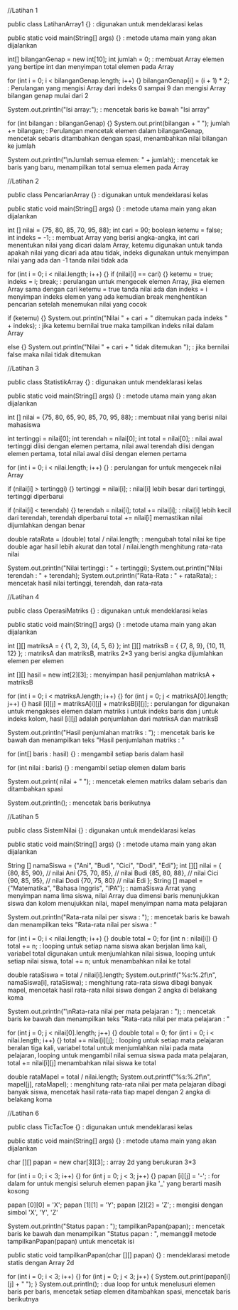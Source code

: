 //Latihan 1

public class LatihanArray1 {} : digunakan untuk mendeklarasi kelas

public static void main(String[] args) {} : metode utama main yang akan dijalankan

int[] bilanganGenap = new int[10]; 
int jumlah = 0; 
: membuat Array elemen yang bertipe int dan menyimpan total elemen pada Array

for (int i = 0; i < bilanganGenap.length; i++) {}
            bilanganGenap[i] = (i + 1) * 2;
: Perulangan yang mengisi Array dari indeks 0 sampai 9 dan mengisi Array bilangan genap mulai dari 2   

System.out.println("Isi array:"); : mencetak baris ke bawah "Isi array"

for (int bilangan : bilanganGenap) {}
            System.out.print(bilangan + " ");
            jumlah += bilangan;
: Perulangan mencetak elemen dalam bilanganGenap, mencetak sebaris ditambahkan dengan spasi, menambahkan nilai bilangan ke jumlah

System.out.println("\\nJumlah semua elemen: " + jumlah); : mencetak ke baris yang baru, menampilkan total semua elemen pada Array

//Latihan 2

public class PencarianArray {} : digunakan untuk mendeklarasi kelas

public static void main(String[] args) {} : metode utama main yang akan dijalankan

int [] nilai = {75, 80, 85, 70, 95, 88};
        int cari = 90;
        boolean ketemu = false;
        int indeks = -1;
: membuat Array yang berisi angka-angka, int cari menentukan nilai yang dicari dalam Array, ketemu digunakan untuk tanda apakah nilai yang dicari ada atau tidak, indeks digunakan untuk menyimpan nilai yang ada dan -1 tanda nilai tidak ada

for (int i = 0; i < nilai.length; i++) {}
            if (nilai[i] == cari) {}
                ketemu = true;
                indeks = i;
                break;
: perulangan untuk mengecek elemen Array, jika elemen Array sama dengan cari ketemu = true tanda nilai ada dan indeks = i menyimpan indeks elemen yang ada kemudian break menghentikan pencarian setelah menemukan nilai yang cocok

if (ketemu) {}
            System.out.println("Nilai " + cari + " ditemukan pada indeks " + indeks);
: jika ketemu bernilai true maka tampilkan indeks nilai dalam Array

else {}
            System.out.println("Nilai " + cari + " tidak ditemukan ");
: jika bernilai false maka nilai tidak ditemukan

//Latihan 3

public class StatistikArray {} : digunakan untuk mendeklarasi kelas

public static void main(String[] args) {} : metode utama main yang akan dijalankan

int [] nilai = {75, 80, 65, 90, 85, 70, 95, 88}; : membuat nilai yang berisi nilai mahasiswa

int tertinggi = nilai[0];
        int terendah = nilai[0];
        int total = nilai[0];
: nilai awal tertinggi diisi dengan elemen pertama, nilai awal terendah diisi dengan elemen pertama, total nilai awal diisi dengan elemen pertama

for (int i = 0; i < nilai.length; i++) {} : perulangan for untuk mengecek nilai Array

if (nilai[i] > tertinggi) {}
                tertinggi = nilai[i];
: nilai[i] lebih besar dari tertinggi, tertinggi diperbarui

if (nilai[i] < terendah) {}
                terendah = nilai[i];
                total += nilai[i];
: nilai[i] lebih kecil dari terendah, terendah diperbarui total += nilai[i] memastikan nilai dijumlahkan dengan benar

double rataRata = (double) total / nilai.length; : mengubah total nilai ke tipe double agar hasil lebih akurat dan total / nilai.length menghitung rata-rata nilai

System.out.println("Nilai tertinggi : " + tertinggi);
        System.out.println("Nilai terendah : " + terendah);
        System.out.println("Rata-Rata : " + rataRata);
: mencetak hasil nilai tertinggi, terendah, dan rata-rata

//Latihan 4

public class OperasiMatriks {} : digunakan untuk mendeklarasi kelas

public static void main(String[] args) {} : metode utama main yang akan dijalankan

int [][] matriksA = {
            {1, 2, 3},
            {4, 5, 6}
        };
int [][] matriksB = {
            {7, 8, 9},
            {10, 11, 12}
        };
: matriksA dan matriksB, matriks 2*3 yang berisi angka dijumlahkan elemen per elemen

int [][] hasil = new int[2][3]; : menyimpan hasil penjumlahan matriksA + matriksB

for (int i = 0; i < matriksA.length; i++) {}
            for (int j = 0; j < matriksA[0].length; j++) {}
                hasil [i][j] = matriksA[i][j] + matriksB[i][j];
: perulangan for digunakan untuk mengakses elemen dalam matriks i untuk indeks baris dan j untuk indeks kolom, hasil [i][j] adalah penjumlahan dari matriksA dan matriksB

System.out.println("Hasil penjumlahan matriks : "); : mencetak baris ke bawah dan menampilkan teks "Hasil penjumlahan matriks : "

for (int[] baris : hasil) {} : mengambil setiap baris dalam hasil

for (int nilai : baris) {} : mengambil setiap elemen dalam baris

System.out.print( nilai + " "); : mencetak elemen matriks dalam sebaris dan ditambahkan spasi

System.out.println(); : mencetak baris berikutnya 

//Latihan 5

public class SistemNilai {} : digunakan untuk mendeklarasi kelas

public static void main(String[] args) {} : metode utama main yang akan dijalankan

String [] namaSiswa = {"Ani", "Budi", "Cici", "Dodi", "Edi"};
        int [][] nilai = {
            {80, 85, 90}, // nilai Ani
            {75, 70, 85}, // nilai Budi
            {85, 80, 88}, // nilai Cici
            {90, 85, 95}, // nilai Dodi
            {70, 75, 80}  // nilai Edi
        };
String [] mapel = {"Matematika", "Bahasa Inggris", "IPA"};
: namaSiswa Arrat yang menyimpan nama lima siswa, nilai Array dua dimensi baris menunjukkan siswa dan kolom menujukkan nilai, mapel menyimpan nama mata pelajaran

System.out.println("Rata-rata nilai per siswa : "); : mencetak baris ke bawah dan menampilkan teks "Rata-rata nilai per siswa : "

for (int i = 0; i < nilai.length; i++) {}
            double total = 0;
            for (int n : nilai[i]) {}
                total += n;
: looping untuk setiap nama siswa akan berjalan lima kali, variabel total digunakan untuk menjumlahkan nilai siswa, looping untuk setiap nilai siswa, total += n; untuk menambahkan nilai ke total

double rataSiswa = total / nilai[i].length;
            System.out.printf("%s:%.2f\n", namaSiswa[i], rataSiswa);
: menghitung rata-rata siswa dibagi banyak mapel, mencetak hasil rata-rata nilai siswa dengan 2 angka di belakang koma

System.out.println("\nRata-rata nilai per mata pelajaran : "); : mencetak baris ke bawah dan menampilkan teks "Rata-rata nilai per mata pelajaran : "

for (int j = 0; j < nilai[0].length; j++) {}
            double total = 0;
            for (int i = 0; i < nilai.length; i++) {}
                total += nilai[i][j];
: looping untuk setiap mata pelajaran beralan tiga kali, variabel total untuk menjumlahkan nilai pada mata pelajaran, looping untuk mengambil nilai semua siswa pada mata pelajaran, total += nilai[i][j] menambahkan nilai siswa ke total

double rataMapel = total / nilai.length;
            System.out.printf("%s:%.2f\n", mapel[j], rataMapel);
: menghitung rata-rata nilai per mata pelajaran dibagi banyak siswa, mencetak hasil rata-rata tiap mapel dengan 2 angka di belakang koma

//Latihan 6

public class TicTacToe {} : digunakan untuk mendeklarasi kelas

public static void main(String[] args) {} : metode utama main yang akan dijalankan

char [][] papan = new char[3][3]; : array 2d yang berukuran 3*3

for (int i = 0; i < 3; i++) {}
            for (int j = 0; j < 3; j++) {}
                papan [i][j] = '-';
: for dalam for untuk mengisi seluruh elemen papan jika '_' yang berarti masih kosong

papan [0][0] = 'X';
papan [1][1] = 'Y';
papan [2][2] = 'Z';
: mengisi dengan simbol 'X', 'Y', 'Z'

System.out.println("Status papan : ");
        tampilkanPapan(papan);
: mencetak baris ke bawah dan menampilkan "Status papan : ", memanggil metode tampilkanPapan(papan) untuk mencetak isi

public static void tampilkanPapan(char [][] papan) {} : mendeklarasi metode statis dengan Array 2d

for (int i = 0; i < 3; i++) {}
            for (int j = 0; j < 3; j++) {
                System.out.print(papan[i][j] + " ");
            }
            System.out.println();
: dua loop for untuk menelusuri elemen baris per baris, mencetak setiap elemen ditambahkan spasi, mencetak baris berikutnya